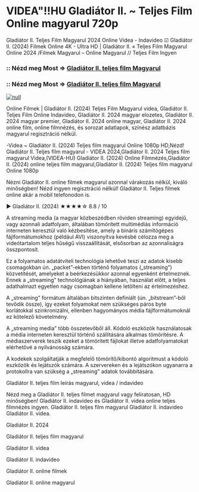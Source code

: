 # VIDEA"!!HU Gladiátor II. ~ Teljes Film Online magyarul 720p

Gladiátor II. Teljes Film Magyarul 2024 Online Videa - Indavideo ☑ Gladiátor II. (2024) Filmek Online 4K - Ultra HD | Gladiátor II. « Teljes Film Magyarul Online 2024 /Filmek Magyarul – Online Magyarul // Teljes Film Ingyen

### :: Nézd meg Most => [Gladiátor II. teljes film Magyarul](https://playmov.fun/hu/movie/558449/gladiator-ii-GITHU)

### :: Nézd meg Most => [Gladiátor II. teljes film Magyarul](https://playmov.fun/hu/movie/558449/gladiator-ii-GITHU)

[![null](https://static.wixstatic.com/media/855a25_043b5abeb4ae4d35ac003198e7fe56ed~mv2.gif)](https://playmov.fun/hu/movie/558449/gladiator-ii-GITHU)

Online Filmek | Gladiátor II. (2024) Teljes Film Magyarul videa, Gladiátor II. Teljes Film Online Indavideo, Gladiátor II. 2024 magyar elozetes, Gladiátor II. 2024 magyar premier, Gladiátor II. 2024 online magyar, Gladiátor II. 2024 online film, online filmnézés, és sorozat adatlapok, színész adatbázis magyarul regisztráció nélkül.

-Videa ~ Gladiátor II. (2024) Teljes film magyarul Online 1080p HD,Nézd! Gladiátor II. Teljes film magyarul - VIDEA 2024,Gladiátor II. 2024 Teljes film magyarul Videa,(VIDEA-HU) Gladiátor II. (2024) Online Filmnézés,Gladiátor II. (2024) online teljes film magyarul,Gladiátor II. (2024) Teljes film magyarul Online 1080p

Nézni Gladiátor II. online filmek magyarul azonnal várakozás nélkül, kiváló minőségben! Nézd ingyen regisztráció nélkül! Gladiátor II. Teljes filmek online akár a mobil telefonodon is.

▶️ Gladiátor II. (2024) ★★★★☆ 8.8 / 10

A streaming media (a magyar közbeszédben röviden streaming) egyidejű, vagy azonnali adatfolyam, általában tömörített multimédiás információ interneten keresztül való kézbesítése, amely a bináris számítógépes fájlformátumokhoz (például AVI) viszonyítva kevésbé célozza meg a videótartalom teljes hűségű visszaállítását, elsősorban az azonnaliságra összpontosít.

Ez a folyamatos adatátviteli technológia lehetővé teszi az adatok kisebb csomagokban ún. „packet”-ekben történő folyamatos („streaming”) közvetítését, amelyeket a beérkezésükkor azonnal egyenként értelmeznek. Ennek a „streaming” technológiának a hiányában, használat előtt, a teljes adathalmazt egyetlen nagy csomagban kellene letölteni az értelmezéshez.

A „streaming” formátum általában bitszinten definiált (ún. „bitstream”-ből tevődik össze), így ezeket folyamokat nem szükséges páros byte korlátokkal szinkronizálni, ellenben hagyományos média fájlformátumoknál ez kötelező követelmény.

A „streaming media” több összetevőből áll. Kódoló eszközök használatosak a média interneten keresztül történő szállítására alkalmas tömörítésre. A médiaszerverek teszik ezeket a tömörített fájlokat illetve adatfolyamatokat elérhetővé a nyilvánosság számára.

A kodekek szolgáltatják a megfelelő tömörítő/kibontó algoritmust a kódoló eszközök és lejátszók számára. A szervereken és a lejátszókon ugyanarra a protokollra van szükség a „streaming” adatok továbbítására.

Gladiátor II. teljes film leírás magyarul, videa / indavideo

Nézd meg a Gladiátor II. teljes filmet magyarul vagy feliratosan, HD minőségben! Gladiátor II. indavideo és Gladiátor II. videa online teljes filmnézés ingyen. Gladiátor II. teljes film magyarul Gladiátor II. indavideo Gladiátor II. videa.

Gladiátor II. 2024

Gladiátor II. teljes film magyarul

Gladiátor II. videa

Gladiátor II. indavideo

Gladiátor II. online filmek

Gladiátor II. online magyarul
